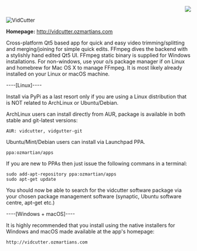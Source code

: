 <div align="right"><img src="https://travis-ci.org/ozmartian/vidcutter.svg?branch=master" /></div>

![VidCutter](https://raw.githubusercontent.com/ozmartian/vidcutter/master/images/vidcutter.png)

<p><b>Homepage:</b> <a href="http://vidcutter.ozmartians.com" target=_blank">http://vidcutter.ozmartians.com</a></p>

Cross-platform Qt5 based app for quick and easy video trimming/splitting and merging/joining for simple quick edits.
FFmpeg dives the backend with a stylishly hand edited Qt5 UI. FFmpeg static binary is supplied for Windows installations.
For non-windows, use your o/s package manager if on Linux and homebrew for Mac OS X to manage FFmpeg. It is most likely already installed on your Linux or macOS machine.

----[Linux]----

Install via PyPi as a last resort only if you are using a Linux distribution that is NOT related to ArchLinux or Ubuntu/Debian.

ArchLinux users can install directly from AUR, package is available in both stable and git-latest versions:

    AUR: vidcutter, vidgutter-git

Ubuntu/Mint/Debian users can install via Launchpad PPA.

    ppa:ozmartian/apps

If you are new to PPAs then just issue the following commans in a terminal:

    sudo add-apt-repository ppa:ozmartian/apps
    sudo apt-get update

You should now be able to search for the vidcutter software package via your chosen package management software (synaptic, Ubuntu software centre, apt-get etc.)


----[Windows + macOS]----

It is highly recommended that you install using the native installers for Windows and macOS made available at the app's homepage:

    http://vidcutter.ozmartians.com
